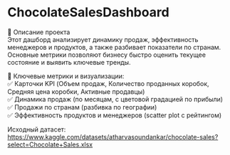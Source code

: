 # ChocolateSalesDashboard
📌 Описание проекта <br>
Этот дашборд анализирует динамику продаж, эффективность менеджеров и продуктов, а также разбивает показатели по странам. Основные метрики позволяют бизнесу быстро оценить текущее состояние и выявить ключевые тренды.

🎯 Ключевые метрики и визуализации: <br>
✅ Карточки KPI (Объем продаж, Количество проданных коробок, Средняя цена коробки, Активные продавцы) <br>
✅ Динамика продаж (по месяцам, с цветовой градацией по прибыли) <br>
✅ Продажи по странам (разбивка по географии) <br>
✅ Эффективность продуктов и менеджеров (scatter plot с рейтингом) <br>

Исходный датасет:
https://www.kaggle.com/datasets/atharvasoundankar/chocolate-sales?select=Chocolate+Sales.xlsx
